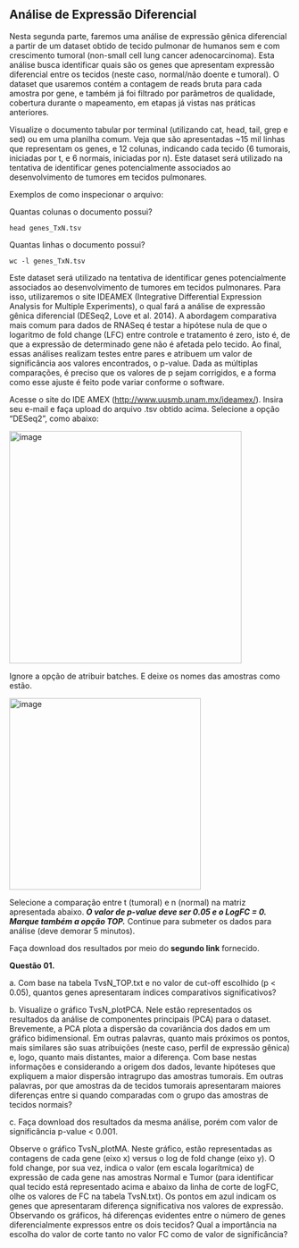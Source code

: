 ## Análise de Expressão Diferencial

Nesta segunda parte, faremos uma análise de expressão gênica diferencial a partir
de um dataset obtido de tecido pulmonar de humanos sem e com crescimento
tumoral (non-small cell lung cancer adenocarcinoma). Esta análise busca identificar
quais são os genes que apresentam expressão diferencial entre os tecidos (neste
caso, normal/não doente e tumoral). O dataset que usaremos contém a contagem
de reads bruta para cada amostra por gene, e também já foi filtrado por parâmetros
de qualidade, cobertura durante o mapeamento, em etapas já vistas nas práticas
anteriores.

Visualize o documento tabular por terminal (utilizando cat, head, tail, grep e sed) ou em uma planilha comum. Veja que são apresentadas ~15 mil linhas que representam os genes, e 12 colunas, indicando cada tecido (6 tumorais, iniciadas por t, e 6 normais, iniciadas por n). Este dataset será utilizado na tentativa de identificar genes potencialmente associados ao desenvolvimento de tumores em tecidos pulmonares.

Exemplos de como inspecionar o arquivo:

Quantas colunas o documento possui?
```
head genes_TxN.tsv
```

Quantas linhas o documento possui?
```
wc -l genes_TxN.tsv
```

Este dataset será utilizado na tentativa de identificar genes potencialmente associados ao desenvolvimento de tumores em tecidos pulmonares. Para isso, utilizaremos o site IDEAMEX (Integrative Differential Expression Analysis for Multiple Experiments), o qual fará a análise de expressão gênica diferencial (DESeq2, Love et al. 2014). A abordagem comparativa mais comum para dados de RNASeq é testar a hipótese nula de que o logaritmo de fold change (LFC) entre controle e tratamento é zero, isto é, de que a expressão de determinado gene não é afetada pelo tecido. Ao final, essas análises realizam testes entre pares e atribuem um valor de significância aos valores encontrados, o p-value. Dada as múltiplas comparações, é preciso que os valores de p sejam corrigidos, e a forma como esse ajuste é feito pode variar conforme o software.  

Acesse o site do IDE AMEX (http://www.uusmb.unam.mx/ideamex/). Insira seu e-mail e faça upload do arquivo .tsv obtido acima. Selecione a opção “DESeq2”, como abaixo:
 
 <img width="416" alt="image" src="https://github.com/rafaeliwama/STB_bioinformatics/assets/46658489/63674c04-8409-4664-a514-1069e754c0a3">



Ignore a opção de atribuir batches. E deixe os nomes das amostras como estão.

<img width="343" alt="image" src="https://github.com/rafaeliwama/STB_bioinformatics/assets/46658489/26a53d6f-54af-4888-8514-cd34d2c920c4">


Selecione a comparação entre t (tumoral) e n (normal) na matriz apresentada abaixo. ***O valor de p-value deve ser 0.05 e o  LogFC = 0. Marque também a opção TOP.*** Continue para submeter os dados para análise (deve demorar 5 minutos).  

Faça download dos resultados por meio do **segundo link** fornecido.


**Questão 01.**

a. Com base na tabela TvsN_TOP.txt e no valor de cut-off escolhido (p < 0.05), quantos genes apresentaram índices comparativos     significativos?

b. Visualize o gráfico TvsN_plotPCA. Nele estão representados os resultados da análise de componentes principais (PCA) para o dataset. Brevemente, a PCA plota a dispersão da covariância dos dados em um gráfico bidimensional. Em outras palavras, quanto mais próximos os pontos, mais similares são suas atribuições (neste caso, perfil de expressão gênica) e, logo, quanto mais distantes, maior a diferença. Com base nestas informações e considerando a origem dos dados, levante hipóteses que expliquem a maior dispersão intragrupo das amostras tumorais. Em outras palavras, por que amostras da de tecidos tumorais apresentaram maiores diferenças entre si quando comparadas com o grupo das amostras de tecidos normais? 

c. Faça download dos resultados da mesma análise, porém com valor de significância p-value < 0.001.


Observe o gráfico TvsN_plotMA. Neste gráfico, estão representadas as contagens de cada gene (eixo x) versus o log de fold change (eixo y). O fold change, por sua vez, indica o valor (em escala logarítmica) de expressão de cada gene nas amostras Normal e Tumor (para identificar qual tecido está representado acima e abaixo da linha de corte de logFC, olhe os valores de FC na tabela TvsN.txt). Os pontos em azul indicam os genes que apresentaram diferença significativa nos valores de expressão. Observando os gráficos, há diferenças evidentes entre o número de genes diferencialmente expressos entre os dois tecidos? Qual a importância na escolha do valor de corte tanto no valor FC como de valor de significância?


